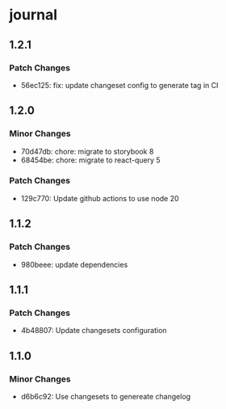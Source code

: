 # journal

## 1.2.1

### Patch Changes

- 56ec125: fix: update changeset config to generate tag in CI

## 1.2.0

### Minor Changes

- 70d47db: chore: migrate to storybook 8
- 68454be: chore: migrate to react-query 5

### Patch Changes

- 129c770: Update github actions to use node 20

## 1.1.2

### Patch Changes

- 980beee: update dependencies

## 1.1.1

### Patch Changes

- 4b48807: Update changesets configuration

## 1.1.0

### Minor Changes

- d6b6c92: Use changesets to genereate changelog
